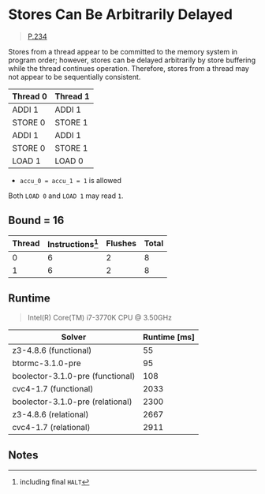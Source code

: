 # Stores Can Be Arbitrarily Delayed

> [P.234](https://www.amd.com/system/files/TechDocs/24593.pdf#page=234)

Stores from a thread appear to be committed to the memory system in program order; however, stores can be delayed arbitrarily by store buffering while the thread continues operation.
Therefore, stores from a thread may not appear to be sequentially consistent.

| Thread 0    | Thread 1    |
| ----------- | ----------- |
| ADDI 1      | ADDI 1      |
| STORE 0     | STORE 1     |
| ADDI 1      | ADDI 1      |
| STORE 0     | STORE 1     |
| LOAD 1      | LOAD 0      |

* `accu_0 = accu_1 = 1` is allowed

Both `LOAD 0` and `LOAD 1` may read `1`.

## Bound = 16

| Thread    | Instructions[^1]  | Flushes | Total |
| --------- | ----------------  | ------- | ----- |
| 0         | 6                 | 2       | 8     |
| 1         | 6                 | 2       | 8     |

## Runtime

> Intel(R) Core(TM) i7-3770K CPU @ 3.50GHz

| Solver                           | Runtime [ms] |
| -------------------------------- | ------------ |
| z3-4.8.6 (functional)            | 55           |
| btormc-3.1.0-pre                 | 95           |
| boolector-3.1.0-pre (functional) | 108          |
| cvc4-1.7 (functional)            | 2033         |
| boolector-3.1.0-pre (relational) | 2300         |
| z3-4.8.6 (relational)            | 2667         |
| cvc4-1.7 (relational)            | 2911         |

## Notes

[^1]: including final `HALT`
